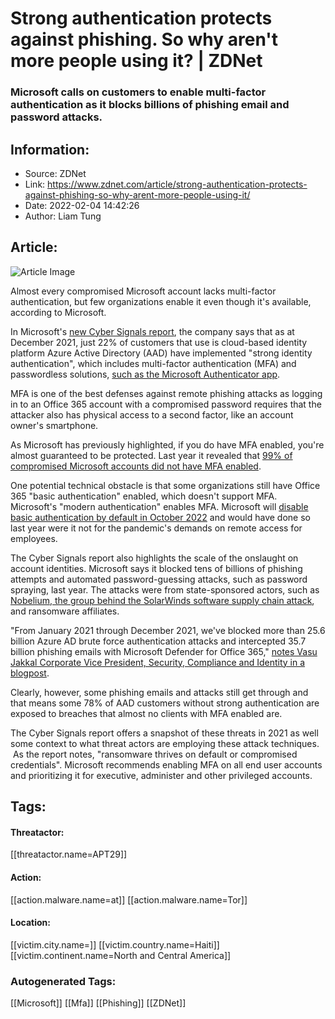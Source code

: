 # Strong authentication protects against phishing. So why aren't more people using it? | ZDNet
### Microsoft calls on customers to enable multi-factor authentication as it blocks billions of phishing email and password attacks.

## Information:
+ Source: ZDNet
+ Link: https://www.zdnet.com/article/strong-authentication-protects-against-phishing-so-why-arent-more-people-using-it/
+ Date: 2022-02-04 14:42:26
+ Author: Liam Tung


## Article:
![Article Image](https://www.zdnet.com/a/img/resize/ac23f5475eb67f67e44c9bb5e0b41e3d9a8919da/2021/12/15/5d6836ac-a637-410c-9381-0ff8754dd00f/shutterstock-2023392170.jpg?width=770&height=578&fit=crop&auto=webp)

Almost every compromised Microsoft account lacks multi-factor authentication, but few organizations enable it even though it's available, according to Microsoft. 

In Microsoft's [new Cyber Signals report](https://news.microsoft.com/wp-content/uploads/prod/sites/626/2022/02/Cyber-Signals-E-1.pdf), the company says that as at December 2021, just 22% of customers that use is cloud-based identity platform Azure Active Directory (AAD) have implemented "strong identity authentication", which includes multi-factor authentication (MFA) and passwordless solutions, [such as the Microsoft Authenticator app](https://www.zdnet.com/article/microsoft-just-took-another-big-step-towards-getting-rid-of-passwords-forever/).    

MFA is one of the best defenses against remote phishing attacks as logging in to an Office 365 account with a compromised password requires that the attacker also has physical access to a second factor, like an account owner's smartphone. 

As Microsoft has previously highlighted, if you do have MFA enabled, you're almost guaranteed to be protected. Last year it revealed that [99% of compromised Microsoft accounts did not have MFA enabled](https://www.zdnet.com/article/microsoft-99-9-of-compromised-accounts-did-not-use-multi-factor-authentication/). 

One potential technical obstacle is that some organizations still have Office 365 "basic authentication" enabled, which doesn't support MFA. Microsoft's "modern authentication" enables MFA. Microsoft will [disable basic authentication by default in October 2022](https://www.zdnet.com/article/attackers-add-rogue-pc-to-victims-networks-in-this-sneaky-phishing-campaign/) and would have done so last year were it not for the pandemic's demands on remote access for employees. 

The Cyber Signals report also highlights the scale of the onslaught on account identities. Microsoft says it blocked tens of billions of phishing attempts and automated password-guessing attacks, such as password spraying, last year. The attacks were from state-sponsored actors, such as [Nobelium, the group behind the SolarWinds software supply chain attack](https://www.zdnet.com/article/solarwinds-hacking-group-nobelium-is-now-targeting-the-global-it-supply-chain-microsoft-warns/), and ransomware affiliates.  

"From January 2021 through December 2021, we've blocked more than 25.6 billion Azure AD brute force authentication attacks and intercepted 35.7 billion phishing emails with Microsoft Defender for Office 365," [notes Vasu Jakkal Corporate Vice President, Security, Compliance and Identity in a blogpost](https://www.microsoft.com/security/blog/2022/02/03/cyber-signals-defending-against-cyber-threats-with-the-latest-research-insights-and-trends/). 






Clearly, however, some phishing emails and attacks still get through and that means some 78% of AAD customers without strong authentication are exposed to breaches that almost no clients with MFA enabled are. 

The Cyber Signals report offers a snapshot of these threats in 2021 as well some context to what threat actors are employing these attack techniques.  As the report notes, "ransomware thrives on default or compromised credentials". Microsoft recommends enabling MFA on all end user accounts and prioritizing it for executive, administer and other privileged accounts.   





## Tags:

#### Threatactor:
[[threatactor.name=APT29]]

#### Action:
[[action.malware.name=at]] [[action.malware.name=Tor]]

#### Location:
[[victim.city.name=]] [[victim.country.name=Haiti]] [[victim.continent.name=North and Central America]]

### Autogenerated Tags:
[[Microsoft]] [[Mfa]] [[Phishing]] [[ZDNet]]

